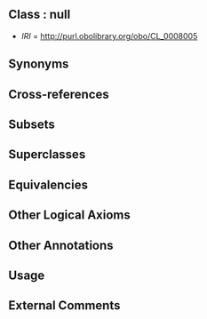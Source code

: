 
## Class : null

 * *IRI* = http://purl.obolibrary.org/obo/CL_0008005

## Synonyms


## Cross-references


## Subsets


## Superclasses


## Equivalencies


## Other Logical Axioms


## Other Annotations


## Usage


## External Comments

